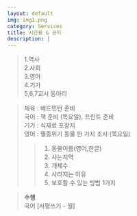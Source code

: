 ```yaml
---
layout: default
img: img1.png
category: Services
title: 시간표 & 공지
description: |
---
```


  > 1.역사     
  > 2.사회     
  > 3.영어     
  > 4.기가       
  > 5,6,7교시 동아리     

  > 체육 : 배드민턴 준비           
  > 국어 : 책 준비 (목요일), 프린트 준비        
  > 기가 : 식재료 포장지      
  > 영어 : 멸종위기 동물 한 가지 조사 (목요일)     
  > > 1. 동물이름(영어,한글)       
  > > 2. 사는지역    
  > > 3. 개체수     
  > > 4. 사라지는 이유      
  > > 5. 보호할 수 있는 방법 1가지      

  > **수행**      
  > 국어 [서평쓰기 - 월]    
  >       
